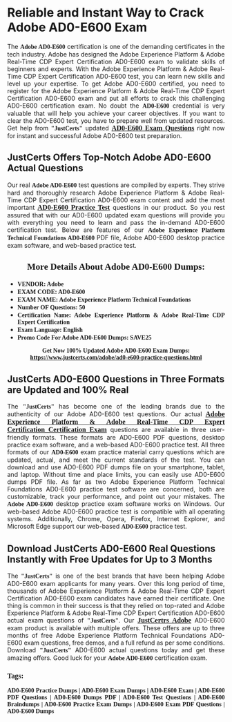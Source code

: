 <h1><strong>Reliable and Instant Way to Crack Adobe AD0-E600 Exam</strong></h1>

<p style="text-align: justify;">The <span style="font-family:Georgia,serif;"><strong>Adobe AD0-E600</strong></span> certification is one of the demanding certificates in the tech industry. Adobe has designed the Adobe Experience Platform & Adobe Real-Time CDP Expert Certification AD0-E600 exam to validate skills of beginners and experts. With the Adobe Experience Platform & Adobe Real-Time CDP Expert Certification AD0-E600 test, you can learn new skills and level up your expertise. To get Adobe AD0-E600 certified, you need to register for the Adobe Experience Platform & Adobe Real-Time CDP Expert Certification AD0-E600 exam and put all efforts to crack this challenging AD0-E600 certification exam. No doubt the <span style="font-family:Georgia,serif;"><strong> AD0-E600</strong></span> credential is very valuable that will help you achieve your career objectives. If you want to clear the AD0-E600 test, you have to prepare well from updated resources. Get help from <span style="font-size:14px;"><span style="font-family:Georgia,serif;"><strong>"JustCerts"</strong></span></span> updated <a href="https://www.justcerts.com/adobe/ad0-e600-practice-questions.html"><span style="font-size:16px;"><span style="font-family:Georgia,serif;"><strong>AD0-E600 Exam Questions</strong></span></span></a> right now for instant and successful Adobe AD0-E600 test preparation.</p>

<h2><strong>JustCerts Offers Top-Notch Adobe AD0-E600 Actual Questions </strong></h2>

<p style="text-align: justify;">Our real <span style="font-family:Georgia,serif;"><strong>Adobe AD0-E600</strong></span> test questions are compiled by experts. They strive hard and thoroughly research Adobe Experience Platform & Adobe Real-Time CDP Expert Certification AD0-E600 exam content and add the most important <a href="https://www.justcerts.com/adobe/ad0-e600-practice-questions.html"><span style="font-size:16px;"><span style="font-family:Georgia,serif;"><strong>AD0-E600 Practice Test</strong></span></span></a> questions in our product. So you rest assured that with our AD0-E600 updated exam questions will provide you with everything you need to learn and pass the in-demand AD0-E600 certification test. Below are features of our <span style="font-family:Georgia,serif;"><strong>Adobe Experience Platform Technical Foundations AD0-E600</strong></span> PDF file, Adobe AD0-E600 desktop practice exam software, and web-based practice test.</p>

<h2 style="text-align: center;"><strong><span style="font-family:Georgia,serif;">More Details About Adobe AD0-E600 Dumps:</span></strong></h2>

<ul>
	<li style="text-align: justify;"><span style="font-size:14px;"><span style="font-family:Georgia,serif;"><strong>VENDOR: Adobe</strong></span></span></li>
	<li style="text-align: justify;"><span style="font-size:14px;"><span style="font-family:Georgia,serif;"><strong>EXAM CODE: AD0-E600</strong></span></span></li>
	<li style="text-align: justify;"><span style="font-size:14px;"><span style="font-family:Georgia,serif;"><strong>EXAM NAME: Adobe Experience Platform Technical Foundations</strong></span></span></li>
	<li style="text-align: justify;"><span style="font-size:14px;"><span style="font-family:Georgia,serif;"><strong>Number OF Questions: 50</strong></span></span></li>
	<li style="text-align: justify;"><span style="font-size:14px;"><span style="font-family:Georgia,serif;"><strong>Certification Name: Adobe Experience Platform & Adobe Real-Time CDP Expert Certification</strong></span></span></li>
	<li style="text-align: justify;"><span style="font-size:14px;"><span style="font-family:Georgia,serif;"><strong>Exam Language: English</strong></span></span></li>
	<li style="text-align: justify;"><span style="font-size:14px;"><span style="font-family:Georgia,serif;"><strong>Promo Code For Adobe AD0-E600 Dumps: SAVE25</strong></span></span></li>
</ul>

<p style="text-align: center;"><strong><span style="font-family:Georgia,serif;"><span style="font-size:14px;">Get Now 100% Updated Adobe AD0-E600 Exam Dumps:</span> <a href="https://www.justcerts.com/adobe/ad0-e600-practice-questions.html">https://www.justcerts.com/adobe/ad0-e600-practice-questions.html</a></span></strong></p>

<h2><strong>JustCerts AD0-E600 Questions in Three Formats are Updated and 100% Real</strong></h2>

<p style="text-align: justify;">The <span style="font-size:14px;"><span style="font-family:Georgia,serif;"><strong>"JustCerts"</strong></span></span> has become one of the leading brands due to the authenticity of our Adobe AD0-E600 test questions. Our actual <a href="https://www.justcerts.com/adobe/adobe-experience-platform-certification-exams.html"><span style="font-size:16px;"><span style="font-family:Georgia,serif;"><strong>Adobe Experience Platform & Adobe Real-Time CDP Expert Certification Certification Exam</strong></span></span></a> questions are available in three user-friendly formats. These formats are AD0-E600 PDF questions, desktop practice exam software, and a web-based AD0-E600 practice test. All three formats of our <strong><span style="font-family:Georgia,serif;"> AD0-E600</span></strong> exam practice material carry questions which are updated, actual, and meet the current standards of the test. You can download and use AD0-E600 PDF dumps file on your smartphone, tablet, and laptop. Without time and place limits, you can easily use AD0-E600 dumps PDF file. As far as two Adobe Experience Platform Technical Foundations AD0-E600 practice test software are concerned, both are customizable, track your performance, and point out your mistakes. The <span style="font-family:Georgia,serif;"><strong>Adobe AD0-E600</strong></span> desktop practice exam software works on Windows. Our web-based Adobe AD0-E600 practice test is compatible with all operating systems. Additionally, Chrome, Opera, Firefox, Internet Explorer, and Microsoft Edge support our web-based <span style="font-family:Georgia,serif;"><strong>AD0-E600 </strong></span> practice test.</p>

<h2><strong>Download JustCerts AD0-E600 Real Questions Instantly with Free Updates for Up to 3 Months</strong></h2>

<p style="text-align: justify;">The <span style="font-family:Georgia,serif;"><span style="font-size:14px;"><strong>"JustCerts"</strong></span></span> is one of the best brands that have been helping Adobe AD0-E600 exam applicants for many years. Over this long period of time, thousands of Adobe Experience Platform & Adobe Real-Time CDP Expert Certification AD0-E600 exam candidates have earned their certificate. One thing is common in their success is that they relied on top-rated and Adobe Experience Platform & Adobe Real-Time CDP Expert Certification AD0-E600 actual exam questions of <span style="font-family:Georgia,serif;"><span style="font-size:14px;"><strong>"JustCerts"</strong></span></span>. Our <a href="https://www.justcerts.com/adobe-certification-exams.html"><span style="font-size:16px;"><span style="font-family:Georgia,serif;"><strong>JustCertrs Adobe</strong></span></span></a> AD0-E600 exam product is available with multiple offers. These offers are up to three months of free Adobe Experience Platform Technical Foundations AD0-E600 exam questions, free demos, and a full refund as per some conditions. Download <span style="font-family:Georgia,serif;"><span style="font-size:14px;"><strong>"JustCerts"</strong></span></span> AD0-E600 actual questions today and get these amazing offers. Good luck for your <span style="font-family:Georgia,serif;"><strong>Adobe AD0-E600</strong></span> certification exam.</p>

<h3 style="text-align: justify;"><span style="font-family:Georgia,serif;"><strong>Tags:</strong></span></h3>

<p style="text-align: justify;"><span style="font-family:Georgia,serif;"><strong>AD0-E600 Practice Dumps | AD0-E600 Exam Dumps | AD0-E600 Exam | AD0-E600 PDF Questions | AD0-E600 Dumps PDF | AD0-E600 Test Questions | AD0-E600 Braindumps | AD0-E600 Practice Exam Dumps | AD0-E600 Exam PDF Questions | AD0-E600 Dumps</strong></span></p>
